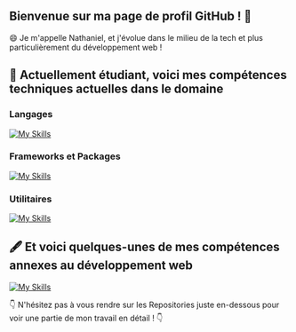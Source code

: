 ## Bienvenue sur ma page de profil GitHub ! 👋

😄 Je m'appelle Nathaniel, et j'évolue dans le milieu de la tech et plus particulièrement du développement web !

## 📝 Actuellement étudiant, voici mes compétences techniques actuelles dans le domaine

### Langages

[![My Skills](https://skillicons.dev/icons?i=html,css,sass,js,ts,php,py,md)](https://skillicons.dev)

### Frameworks et Packages

[![My Skills](https://skillicons.dev/icons?i=bootstrap,tailwind,nodejs,npm,express,angular,react,nextjs,laravel,symfony,django,wordpress)](https://skillicons.dev)

### Utilitaires

[![My Skills](https://skillicons.dev/icons?i=docker,git,github,bitbucket,bash,linux,mongodb,mysql,phpstorm,webstorm,vscode)](https://skillicons.dev)

## 🖋 Et voici quelques-unes de mes compétences annexes au développement web

[![My Skills](https://skillicons.dev/icons?i=discord,figma,pr,ps,ai,notion,obsidian)](https://skillicons.dev)

👇 N'hésitez pas à vous rendre sur les Repositories juste en-dessous pour voir une partie de mon travail en détail ! 👇
